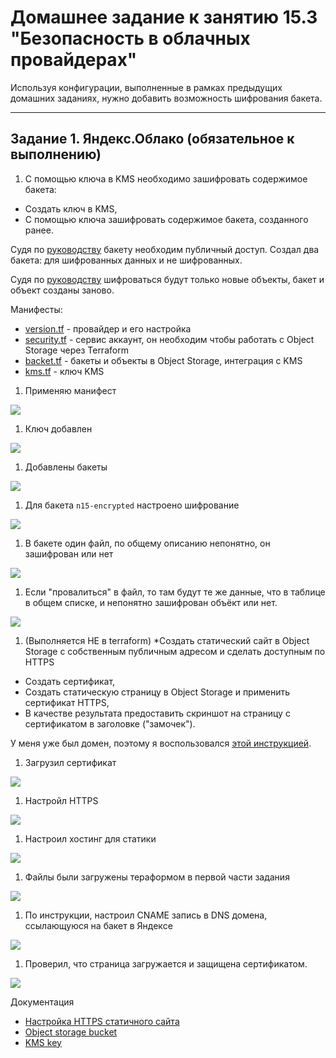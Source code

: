# Домашнее задание к занятию 15.3 "Безопасность в облачных провайдерах"

Используя конфигурации, выполненные в рамках предыдущих домашних заданиях, нужно добавить возможность шифрования бакета.

---

## Задание 1. Яндекс.Облако (обязательное к выполнению)

1. С помощью ключа в KMS необходимо зашифровать содержимое бакета:

- Создать ключ в KMS,
- С помощью ключа зашифровать содержимое бакета, созданного ранее.

Судя по [руководству](https://cloud.yandex.ru/docs/storage/concepts/hosting) бакету необходим публичный доступ. Создал два бакета: для шифрованных данных и не шифрованных.

Судя по [руководству](https://cloud.yandex.ru/docs/storage/tutorials/server-side-encryption) шифроваться будут только новые объекты, бакет и объект созданы заново.

Манифесты:
- [version.tf](./15.3/terraform/version.tf) - провайдер и его настройка
- [security.tf](./15.3/terraform/security.tf) - сервис аккаунт, он необходим чтобы работать с Object Storage через Terraform
- [backet.tf](./15.3/terraform/backet.tf) - бакеты и объекты в Object Storage, интеграция с KMS
- [kms.tf](./15.3/terraform/kms.tf) - ключ KMS

1. Применяю манифест

![](./15.3/img/1.1.png)

1. Ключ добавлен

![](./15.3/img/1.2.png)

1. Добавлены бакеты

![](./15.3/img/1.3.png)

1. Для бакета `n15-encrypted` настроено шифрование

![](./15.3/img/1.4.png)

1. В бакете один файл, по общему описанию непонятно, он зашифрован или нет

![](./15.3/img/1.5.png)

1. Если "провалиться" в файл, то там будут те же данные, что в таблице в общем списке, и непонятно зашифрован объёкт или нет.

![](./15.3/img/1.6.png)


1. (Выполняется НЕ в terraform) *Создать статический сайт в Object Storage c собственным публичным адресом и сделать доступным по HTTPS

- Создать сертификат,
- Создать статическую страницу в Object Storage и применить сертификат HTTPS,
- В качестве результата предоставить скриншот на страницу с сертификатом в заголовке ("замочек").

У меня уже был домен, поэтому я воспользовался [этой инструкцией](https://cloud.yandex.ru/docs/storage/operations/hosting/own-domain).

1. Загрузил сертификат

![](./15.3/img/2.1.png)

1. Настройл HTTPS

![](./15.3/img/2.2.png)

1. Настроил хостинг для статики

![](./15.3/img/2.3.png)

1. Файлы были загружены тераформом в первой части задания

![](./15.3/img/2.4.png)

1. По инструкции, настроил CNAME запись в DNS домена, ссылающуюся на бакет в Яндексе

![](./15.3/img/2.5.1.png)

1. Проверил, что страница загружается и защищена сертификатом.

![](./15.3/img/2.6.1.png)


Документация

- [Настройка HTTPS статичного сайта](https://cloud.yandex.ru/docs/storage/operations/hosting/certificate)
- [Object storage bucket](https://registry.terraform.io/providers/yandex-cloud/yandex/latest/docs/resources/storage_bucket)
- [KMS key](https://registry.terraform.io/providers/yandex-cloud/yandex/latest/docs/resources/kms_symmetric_key)

